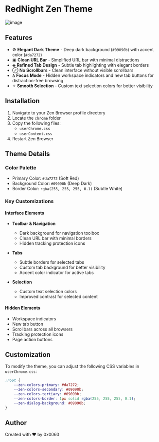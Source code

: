 # RedNight Zen Theme 

![image](https://github.com/user-attachments/assets/f268edf1-1f6b-4bcf-89d4-0407e3af50fa)

## Features

- ⚙️ **Elegant Dark Theme** - Deep dark background (`#09090b`) with accent color (`#da7272`)
- ▣ **Clean URL Bar** - Simplified URL bar with minimal distractions
- ◈ **Refined Tab Design** - Subtle tab highlighting with elegant borders
- ⊘ **No Scrollbars** - Clean interface without visible scrollbars
- ߡ **Focus Mode** - Hidden workspace indicators and new tab buttons for distraction-free browsing
- ✧ **Smooth Selection** - Custom text selection colors for better visibility

## Installation

1. Navigate to your Zen Browser profile directory
2. Locate the `chrome` folder
3. Copy the following files:
   - `userChrome.css`
   - `userContent.css`
4. Restart Zen Browser

## Theme Details

### Color Palette

- Primary Color: `#da7272` (Soft Red)
- Background Color: `#09090b` (Deep Dark)
- Border Color: `rgba(255, 255, 255, 0.1)` (Subtle White)

### Key Customizations

#### Interface Elements

- **Toolbar & Navigation**
  - Dark background for navigation toolbox
  - Clean URL bar with minimal borders
  - Hidden tracking protection icons

- **Tabs**
  - Subtle borders for selected tabs
  - Custom tab background for better visibility
  - Accent color indicator for active tabs

- **Selection**
  - Custom text selection colors
  - Improved contrast for selected content

#### Hidden Elements

- Workspace indicators
- New tab button
- Scrollbars across all browsers
- Tracking protection icons
- Page action buttons

## Customization

To modify the theme, you can adjust the following CSS variables in `userChrome.css`:

```css
:root {
    --zen-colors-primary: #da7272;
    --zen-colors-secondary: #09090b;
    --zen-colors-tertiary: #09090b;
    --zen-colors-border: 1px solid rgba(255, 255, 255, 0.1);
    --zen-dialog-background: #09090b;
}
```

## Author

Created with ❤️ by 0x0060
